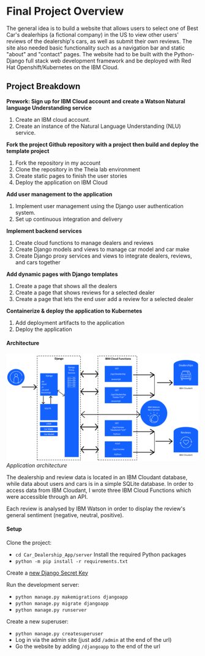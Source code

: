 # Final Project Overview

The general idea is to build a website that allows users to select one of Best Car's dealerhips (a fictional company) in the US to view other users' reviews of the dealership's cars, as well as submit their own reviews. The site also needed basic functionality such as a navigation bar and static "about" and "contact" pages. The website had to be built with the Python-Django full stack web development framework and be deployed with Red Hat Openshift/Kubernetes on the IBM Cloud.

## Project Breakdown

**Prework: Sign up for IBM Cloud account and create a Watson Natural language Understanding service**
1. Create an IBM cloud account.
2. Create an instance of the Natural Language Understanding (NLU) service.

**Fork the project Github repository with a project then build and deploy the template project**
1. Fork the repository in my account
2. Clone the repository in the Theia lab environment
3. Create static pages to finish the user stories
4. Deploy the application on IBM Cloud

**Add user management to the application**
1. Implement user management using the Django user authentication system.
2. Set up continuous integration and delivery

**Implement backend services**
1. Create cloud functions to manage dealers and reviews
2. Create Django models and views to manage car model and car make
3. Create Django proxy services and views to integrate dealers, reviews, and cars together
 
**Add dynamic pages with Django templates**
1. Create a page that shows all the dealers
2. Create a page that shows reviews for a selected dealer
3. Create a page that lets the end user add a review for a selected dealer

**Containerize & deploy the application to Kubernetes**
1. Add deployment artifacts to the application
2. Deploy the application

#### Architecture
![Application architecture model](capstone-project-model.png)
_Application architecture_

The dealership and review data is located in an IBM Cloudant database, while data about users and cars is in a simple SQLite database. In order to access data from IBM Cloudant, I wrote three IBM Cloud Functions which were accessible through an API. 

Each review is analysed by IBM Watson in order to display the review's general sentiment (negative, neutral, positive). 

#### Setup 
Clone the project:
- ```cd Car_Dealership_App/server```
Install the required Python packages
- ```python -m pip install -r requirements.txt```

Create a [new Django Secret Key](https://humberto.io/blog/tldr-generate-django-secret-key/) 

Run the development server: </br>
- ```python manage.py makemigrations djangoapp```
- ```python manage.py migrate djangoapp```
- ```python manage.py runserver```

Create a new superuser:
- ```python manage.py createsuperuser```
- Log in via the admin site (just add `/admin` at the end of the url)
- Go the website by adding `/djangoapp` to the end of the url
